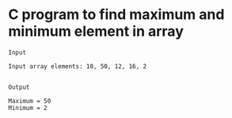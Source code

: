 # C program to find maximum and minimum element in array

```
Input

Input array elements: 10, 50, 12, 16, 2


Output

Maximum = 50
Minimum = 2

```
